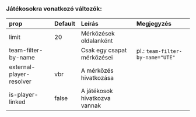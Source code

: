 ### Játékosokra vonatkozó változók:

| prop                     | Default | Leírás                        | Megjegyzés                       |
| :----------------------- | :------ | :---------------------------- | :------------------------------- |
| limit                    | 20      | Mérkőzések oldalanként        |                                  |
| team-filter-by-name      |         | Csak egy csapat mérkőzései    | pl.: `team-filter-by-name="UTE"` |
| external-player-resolver | vbr     | A mérkőzés hivatkozása        |                                  |
| is-player-linked         | false   | A játékosok hivatkozva vannak |                                  |
